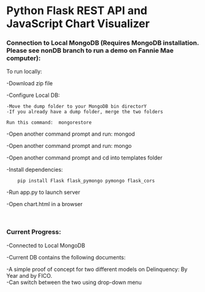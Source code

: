 # Python Flask REST API and JavaScript Chart Visualizer

### Connection to Local MongoDB (Requires MongoDB installation. Please see nonDB branch to run a demo on Fannie Mae computer):

To run locally:
 
  -Download zip file
  
  -Configure Local DB:
  
    -Move the dump folder to your MongoDB bin directorY
    -If you already have a dump folder, merge the two folders
    
    Run this command:  mongorestore
    
  -Open another command prompt and run:  mongod
  
  -Open another command prompt and run:  mongo

 
 -Open another command prompt and cd into templates folder
    
  -Install dependencies: 
      
        pip install Flask flask_pymongo pymongo flask_cors
  
  
  -Run app.py to launch server 
  
  
  -Open chart.html in a browser
  
  <br>
  
  ### Current Progress:
  -Connected to Local MongoDB
  
  -Current DB contains the following documents:
  
  
  
  -A simple proof of concept for two different models on Delinquency: By Year and by FICO. 
  <br>
  -Can switch between the two using drop-down menu
  
  
  
